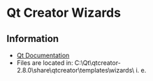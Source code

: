 # Qt Creator Wizards

## Information
* [Qt Documentation](http://doc.qt.io/qtcreator/creator-project-wizards-xml.html)
* Files are located in: C:\Qt\qtcreator-2.8.0\share\qtcreator\templates\wizards\ i. e.